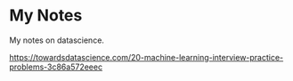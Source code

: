 # My Notes
My notes on datascience.

https://towardsdatascience.com/20-machine-learning-interview-practice-problems-3c86a572eeec
